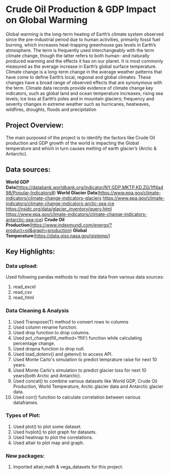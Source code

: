 # Crude Oil Production & GDP Impact on Global Warming
Global warming is the long-term heating of Earth’s climate system observed since the pre-industrial period due to human activities, primarily fossil fuel burning, which increases heat-trapping greenhouse gas levels in Earth’s atmosphere. The term is frequently used interchangeably with the term climate change, though the latter refers to both human- and naturally produced warming and the effects it has on our planet. It is most commonly measured as the average increase in Earth’s global surface temperature.
Climate change is a long-term change in the average weather patterns that have come to define Earth’s local, regional and global climates. These changes have a broad range of observed effects that are synonymous with the term.
Climate data records provide evidence of climate change key indicators, such as global land and ocean temperature increases; rising sea levels; ice loss at Earth’s poles and in mountain glaciers; frequency and severity changes in extreme weather such as hurricanes, heatwaves, wildfires, droughts, floods and precipitation

## Project Overview:
The main purposed of the project is to identify the factors like Crude Oil production and GDP growth of the world is impacting the Global temperature and which in turn causes melting of earth glacier’s (Arctic & Antarctic).

## Data sources:
 **World GDP Data**(https://databank.worldbank.org/indicator/NY.GDP.MKTP.KD.ZG/1ff4a498/Popular-Indicators#)
 **World Glacier Data**(https://www.epa.gov/climate-indicators/climate-change-indicators-glaciers
https://www.epa.gov/climate-indicators/climate-change-indicators-arctic-sea-ice
https://nsidc.org/data/glacier_inventory/query.html
https://www.epa.gov/climate-indicators/climate-change-indicators-antarctic-sea-ice)
**Crude Oil Production**(https://www.indexmundi.com/energy/?product=oil&graph=production)
**Global Temperature**(https://data.giss.nasa.gov/gistemp/)

## Key Highlights:
### Data upload:
Used following pandas methods to read the data from various data sources:
1. read_excel
2. read_csv
3. read_html
### Data Cleaning & Analysis
1. Used Transpose(T) method to convert rows to columns
2. Used column rename function.
3. Used drop function to drop columns.
4. Used pct_change(fill_method='ffill') function while calculating percentage change.
5. Used dropna function to drop null.
6. Used load_dotenv() and getenv() to access API.
7. Used Monte Carlo's simulation to predict temprature raise for next 10 years.
8. Used Monte Carlo's simulation to predict glacier loss for next 10 years(both Arctic and Antarctic).
9. Used concat() to combine various datasets like World GDP, Crude Oil Production, World Temperature, Arctic glacier data and Antarctic glacier data.
10. Used corr() function to calculate correlation between various dataframes.
### Types of Plot:
1. Used plot() to plot some dataset.
2. Used hvplot() to plot graph for datasets.
3. Used heatmap to plot the correlations.
4. Used altair to plot map and graph.

### New packages:
1. Imported altair,math & vega_datasets for this project.
